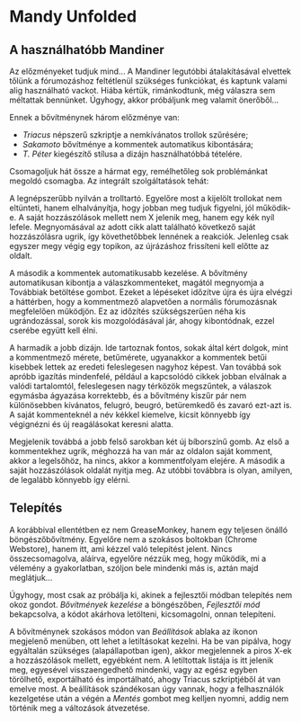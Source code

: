 # Mandy Unfolded

## A használhatóbb Mandiner

Az előzményeket tudjuk mind... A Mandiner legutóbbi átalakításával elvettek tőlünk a fórumozáshoz feltétlenül szükséges funkciókat, és kaptunk valami alig használható vackot. Hiába kértük, rimánkodtunk, még válaszra sem méltattak bennünket. Úgyhogy, akkor próbáljunk meg valamit önerőből...

Ennek a bővítménynek három előzménye van:

* _Triacus_ népszerű szkriptje a nemkívánatos trollok szűrésére;
* _Sakamoto_ bővítménye a kommentek automatikus kibontására;
* _T. Péter_ kiegészítő stílusa a dizájn használhatóbbá tételére.

Csomagoljuk hát össze a hármat egy, remélhetőleg sok problémánkat megoldó csomagba. Az integrált szolgáltatások tehát:

A legnépszerűbb nyilván a trolltartó. Egyelőre most a kijelölt trollokat nem eltünteti, hanem elhalványítja, hogy jobban meg tudjuk figyelni, jól működik-e. A saját hozzászólások mellett nem X jelenik meg, hanem egy kék nyíl lefele. Megnyomásával az adott cikk alatt található következő saját hozzászólásra ugrik, így követhetőbbek lennének a reakciók. Jelenleg csak egyszer megy végig egy topikon, az újrázáshoz frissíteni kell előtte az oldalt.

A második a kommentek automatikusabb kezelése. A bővítmény automatikusan kibontja a válaszkommenteket, magától megnyomja a Továbbiak betöltése gombot. Ezeket a lépéseket időzítve újra és újra elvégzi a háttérben, hogy a kommentmező alapvetően a normális fórumozásnak megfelelően működjön. Ez az időzítés szükségszerűen néha kis ugrándozással, sorok kis mozgolódásával jár, ahogy kibontódnak, ezzel cserébe együtt kell élni.

A harmadik a jobb dizájn. Ide tartoznak fontos, sokak által kért dolgok, mint a kommentmező mérete, betűmérete, ugyanakkor a kommentek betűi kisebbek lettek az eredeti feleslegesen nagyhoz képest. Van továbbá sok apróbb igazítás mindenfelé, például a kapcsolódó cikkek jobban elválnak a valódi tartalomtól, feleslegesen nagy térközök megszűntek, a válaszok egymásba ágyazása korrektebb, és a bővítmény kiszűr pár nem különösebben kívánatos, felugró, beugró, betüremkedő és zavaró ezt-azt is. A saját kommenteknél a név kékkel kiemelve, kicsit könnyebb így végignézni és új reagálásokat keresni alatta.

Megjelenik továbbá a jobb felső sarokban két új bíborszínű gomb. Az első a kommentekhez ugrik, méghozzá ha van már az oldalon saját komment, akkor a legelsőhöz, ha nincs, akkor a kommentfolyam elejére. A második a saját hozzászólások oldalát nyitja meg. Az utóbbi továbbra is olyan, amilyen, de legalább könnyebb így elérni.

## Telepítés

A korábbival ellentétben ez nem GreaseMonkey, hanem egy teljesen önálló böngészőbővítmény. Egyelőre nem a szokásos boltokban (Chrome Webstore), hanem itt, ami kézzel való telepítést jelent. Nincs összecsomagolva, aláírva, egyelőre nézzük meg, hogy működik, mi a vélemény a gyakorlatban, szóljon bele mindenki más is, aztán majd meglátjuk...

Úgyhogy, most csak az próbálja ki, akinek a fejlesztői módban telepítés nem okoz gondot. *Bővítmények kezelése* a böngészőben, *Fejlesztői mód* bekapcsolva, a kódot akárhova letölteni, kicsomagolni, onnan telepíteni.

A bővítménynek szokásos módon van *Beállítások* ablaka az ikonon megjelenő menüben, ott lehet a letiltásokat kezelni. Ha be van pipálva, hogy egyáltalán szükséges (alapállapotban igen), akkor megjelennek a piros X-ek a hozzászólások mellett, egyébként nem. A letiltottak listája is itt jelenik meg, egyesével visszaengedhető mindenki, vagy az egész egyben törölhető, exportálható és importálható, ahogy Triacus szkriptjéből át van emelve most. A beállítások szándékosan úgy vannak, hogy a felhasználók kezelgetése után a végén a *Mentés* gombot meg kelljen nyomni, addig nem történik meg a változások átvezetése.